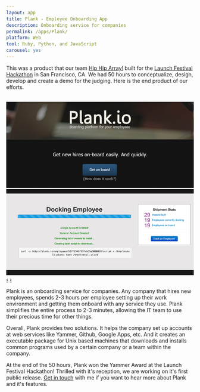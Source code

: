 ```yaml
--- 
layout: app
title: Plank - Employee Onboarding App
description: Onboarding service for companies
permalink: /apps/Plank/
platform: Web
tool: Ruby, Python, and JavaScript
carousel: yes
--- 
```


This was a product that our team [Hip Hip Array!](http://www.hackathon.io/plank) built for the [Launch Festival Hackathon](http://launchhackathon.com/) in San Francisco, CA. We had 50 hours to conceptualize, design, develop and create a demo for the judging. Here is the end product of our efforts.

<br/>

<div id="myCarousel" class="carousel slide">
  <!-- Carousel items -->
  <div class="carousel-inner">
    <div class="active item skedulr">
	    <img src="/img/posts/Plank_1.jpg" alt="Plank">
    </div>    
    <div class="item skedulr">
	    <img src="/img/posts/Plank_2.jpg" alt="Plank">
	</div>
  </div>
  <!-- Carousel nav -->
  <a class="carousel-control left" href="#myCarousel" data-slide="prev">&lsaquo;</a>
  <a class="carousel-control right" href="#myCarousel" data-slide="next">&rsaquo;</a>
</div>  

Plank is an onboarding service for companies. Any company that hires new employees, spends 2-3 hours per employee setting up their work environment and getting them onboard with any service they use. Plank simplifies the entire process to 2-3 minutes, allowing the IT team to use their precious time for other things.

Overall, Plank provides two solutions. It helps the company set up accounts at web services like Yammer, Github, Google Apps, etc. And it creates an executable package for Unix based machines that downloads and installs common programs used by a certain company or a team within the company.

At the end of the 50 hours, Plank won the Yammer Award at the Launch Festival Hackathon! Thrilled with it's reception, we are working on it's first public release. [Get in touch](/contact/) with me if you want to hear more about Plank and it's features.